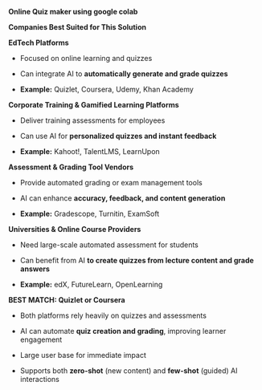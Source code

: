 **Online Quiz maker using google colab**

**Companies Best Suited for This Solution**

**EdTech Platforms**

-   Focused on online learning and quizzes

-   Can integrate AI to **automatically generate and grade quizzes**

-   **Example:** Quizlet, Coursera, Udemy, Khan Academy

**Corporate Training & Gamified Learning Platforms**

-   Deliver training assessments for employees

-   Can use AI for **personalized quizzes and instant feedback**

-   **Example:** Kahoot!, TalentLMS, LearnUpon

**Assessment & Grading Tool Vendors**

-   Provide automated grading or exam management tools

-   AI can enhance **accuracy, feedback, and content generation**

-   **Example:** Gradescope, Turnitin, ExamSoft

**Universities & Online Course Providers**

-   Need large-scale automated assessment for students

-   Can benefit from AI **to create quizzes from lecture content and
    grade answers**

-   **Example:** edX, FutureLearn, OpenLearning

**BEST MATCH: Quizlet or Coursera**

-   Both platforms rely heavily on quizzes and assessments

-   AI can automate **quiz creation and grading**, improving learner
    engagement

-   Large user base for immediate impact

-   Supports both **zero-shot** (new content) and **few-shot** (guided)
    AI interactions

